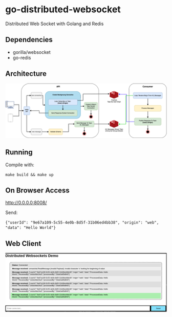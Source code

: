 # go-distributed-websocket
Distributed Web Socket with Golang and Redis

## Dependencies

- gorilla/websocket
- go-redis

## Architecture

![Flow](/assets/distributed-websocket.png)

## Running

Compile with:

```
make build && make up
```

## On Browser Access

http://0.0.0.0:8008/

Send:

```
{"userId": "9e67a109-5c55-4e0b-8d5f-31b06ed4bb38", "origin": "web", "data": "Hello World"}
```

## Web Client

![Flow](/assets/web-client.png)